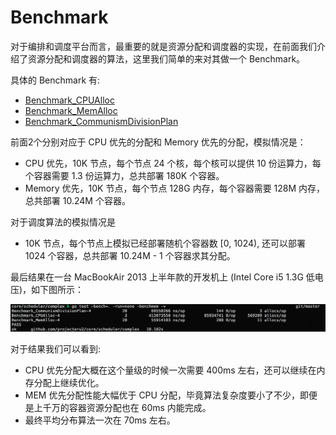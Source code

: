 Benchmark
==========

对于编排和调度平台而言，最重要的就是资源分配和调度器的实现，在前面我们介绍了资源分配和调度器的算法，这里我们简单的来对其做一个 Benchmark。

具体的 Benchmark 有:

* [Benchmark_CPUAlloc](https://github.com/projecteru2/core/blob/master/scheduler/complex/potassium_test.go#L787)
* [Benchmark_MemAlloc](https://github.com/projecteru2/core/blob/master/scheduler/complex/potassium_test.go#L805)
* [Benchmark_CommunismDivisionPlan](https://github.com/projecteru2/core/blob/master/scheduler/complex/communism_test.go#L67)

前面2个分别对应于 CPU 优先的分配和 Memory 优先的分配，模拟情况是：

* CPU 优先，10K 节点，每个节点 24 个核，每个核可以提供 10 份运算力，每个容器需要 1.3 份运算力，总共部署 180K 个容器。
* Memory 优先，10K 节点，每个节点 128G 内存，每个容器需要 128M 内存，总共部署 10.24M 个容器。

对于调度算法的模拟情况是

* 10K 节点，每个节点上模拟已经部署随机个容器数 [0, 1024), 还可以部署 1024 个容器，总共部署 10.24M - 1 个容器求其分配。

最后结果在一台 MacBookAir 2013 上半年款的开发机上 (Intel Core i5 1.3G 低电压)，如下图所示：

![](img/benchmark.png)

对于结果我们可以看到:

* CPU 优先分配大概在这个量级的时候一次需要 400ms 左右，还可以继续在内存分配上继续优化。
* MEM 优先分配性能大幅优于 CPU 分配，毕竟算法复杂度要小了不少，即便是上千万的容器资源分配也在 60ms 内能完成。
* 最终平均分布算法一次在 70ms 左右。

